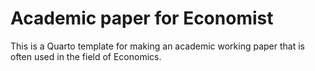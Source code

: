 
# Academic paper for Economist

This is a Quarto template for making an academic working paper that is often used in the field of Economics.
